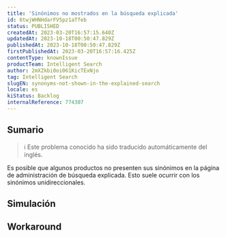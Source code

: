 ```yaml
---
title: 'Sinónimos no mostrados en la búsqueda explicada'
id: 6twjWHNHdarFV5pz1aTfeb
status: PUBLISHED
createdAt: 2023-03-20T16:57:15.640Z
updatedAt: 2023-10-18T00:50:47.829Z
publishedAt: 2023-10-18T00:50:47.829Z
firstPublishedAt: 2023-03-20T16:57:16.425Z
contentType: knownIssue
productTeam: Intelligent Search
author: 2mXZkbi0oi061KicTExNjo
tag: Intelligent Search
slugEN: synonyms-not-shown-in-the-explained-search
locale: es
kiStatus: Backlog
internalReference: 774307
---
```


## Sumario

>ℹ️ Este problema conocido ha sido traducido automáticamente del inglés.


Es posible que algunos productos no presenten sus sinónimos en la página de administración de búsqueda explicada. Esto suele ocurrir con los sinónimos unidireccionales.


##

## Simulación



## Workaround



